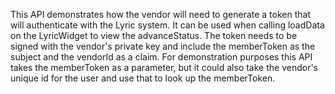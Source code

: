 This API demonstrates how the vendor will need to generate a token that will authenticate with the Lyric system.  It can be used when calling loadData on the LyricWidget to view the advanceStatus.  The token needs to be signed with the vendor's private key and include the memberToken as the subject and the vendorId as a claim.  For demonstration purposes this API takes the memberToken as a parameter, but it could also take the vendor's unique id for the user and use that to look up the memberToken.